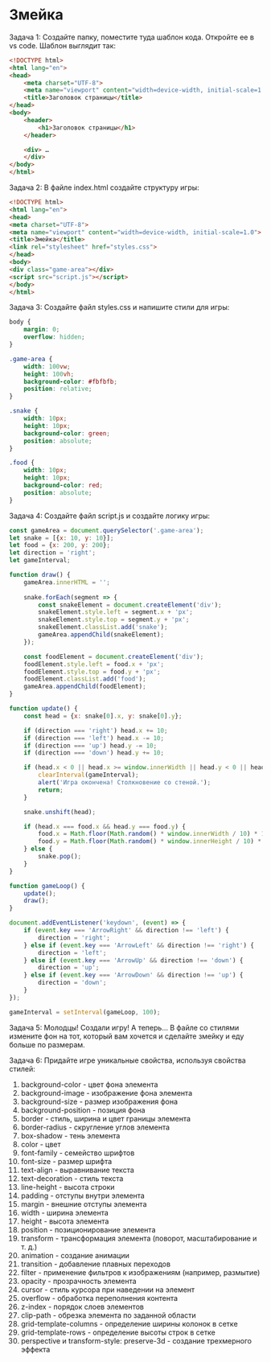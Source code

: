 # Змейка

Задача 1: Создайте папку, поместите туда шаблон кода. Откройте ее в vs code. Шаблон выглядит так:

```html
<!DOCTYPE html>
<html lang="en">
<head>
    <meta charset="UTF-8">
    <meta name="viewport" content="width=device-width, initial-scale=1.0">
    <title>Заголовок страницы</title>
</head>
<body>
    <header>
        <h1>Заголовок страницы</h1>
    </header>

    <div> …
    </div>
</body>
</html>
```

Задача 2: В файле index.html создайте структуру игры:

```html
<!DOCTYPE html>
<html lang="en">
<head>
<meta charset="UTF-8">
<meta name="viewport" content="width=device-width, initial-scale=1.0">
<title>Змейка</title>
<link rel="stylesheet" href="styles.css">
</head>
<body>
<div class="game-area"></div>
<script src="script.js"></script>
</body>
</html>
```

Задача 3: Создайте файл styles.css и напишите стили для игры:

```css
body {
    margin: 0;
    overflow: hidden;
}

.game-area {
    width: 100vw;
    height: 100vh;
    background-color: #fbfbfb;
    position: relative;
}

.snake {
    width: 10px;
    height: 10px;
    background-color: green;
    position: absolute;
}

.food {
    width: 10px;
    height: 10px;
    background-color: red;
    position: absolute;
}
```

Задача 4: Создайте файл script.js и создайте логику игры:

```javascript
const gameArea = document.querySelector('.game-area');
let snake = [{x: 10, y: 10}];
let food = {x: 200, y: 200};
let direction = 'right';
let gameInterval;

function draw() {
    gameArea.innerHTML = '';
    
    snake.forEach(segment => {
        const snakeElement = document.createElement('div');
        snakeElement.style.left = segment.x + 'px';
        snakeElement.style.top = segment.y + 'px';
        snakeElement.classList.add('snake');
        gameArea.appendChild(snakeElement);
    });

    const foodElement = document.createElement('div');
    foodElement.style.left = food.x + 'px';
    foodElement.style.top = food.y + 'px';
    foodElement.classList.add('food');
    gameArea.appendChild(foodElement);
}

function update() {
    const head = {x: snake[0].x, y: snake[0].y};

    if (direction === 'right') head.x += 10;
    if (direction === 'left') head.x -= 10;
    if (direction === 'up') head.y -= 10;
    if (direction === 'down') head.y += 10;

    if (head.x < 0 || head.x >= window.innerWidth || head.y < 0 || head.y >= window.innerHeight) {
        clearInterval(gameInterval);
        alert('Игра окончена! Столкновение со стеной.');
        return;
    }

    snake.unshift(head);

    if (head.x === food.x && head.y === food.y) {
        food.x = Math.floor(Math.random() * window.innerWidth / 10) * 10;
        food.y = Math.floor(Math.random() * window.innerHeight / 10) * 10;
    } else {
        snake.pop();
    }
}

function gameLoop() {
    update();
    draw();
}

document.addEventListener('keydown', (event) => {
    if (event.key === 'ArrowRight' && direction !== 'left') {
        direction = 'right';
    } else if (event.key === 'ArrowLeft' && direction !== 'right') {
        direction = 'left';
    } else if (event.key === 'ArrowUp' && direction !== 'down') {
        direction = 'up';
    } else if (event.key === 'ArrowDown' && direction !== 'up') {
        direction = 'down';
    }
});

gameInterval = setInterval(gameLoop, 100);
```

Задача 5: Молодцы! Создали игру! А теперь… В файле со стилями измените фон на тот, который вам хочется и сделайте змейку и еду больше по размерам. 

Задача 6: Придайте игре уникальные свойства, используя свойства стилей:

1. background-color - цвет фона элемента
2. background-image - изображение фона элемента
3. background-size - размер изображения фона
4. background-position - позиция фона
5. border - стиль, ширина и цвет границы элемента
6. border-radius - скругление углов элемента
7. box-shadow - тень элемента
8. color - цвет
9. font-family - семейство шрифтов
10. font-size - размер шрифта
11. text-align - выравнивание текста
12. text-decoration - стиль текста
13. line-height - высота строки
14. padding - отступы внутри элемента
15. margin - внешние отступы элемента
16. width - ширина элемента
17. height - высота элемента
18. position - позиционирование элемента
19. transform - трансформация элемента (поворот, масштабирование и т. д.)
20. animation - создание анимации
21. transition - добавление плавных переходов
22. filter - применение фильтров к изображениям (например, размытие)
23. opacity - прозрачность элемента
24. cursor - стиль курсора при наведении на элемент
25. overflow - обработка переполнения контента
26. z-index - порядок слоев элементов
27. clip-path - обрезка элемента по заданной области
28. grid-template-columns - определение ширины колонок в сетке
29. grid-template-rows - определение высоты строк в сетке
30. perspective и transform-style: preserve-3d - создание трехмерного эффекта
